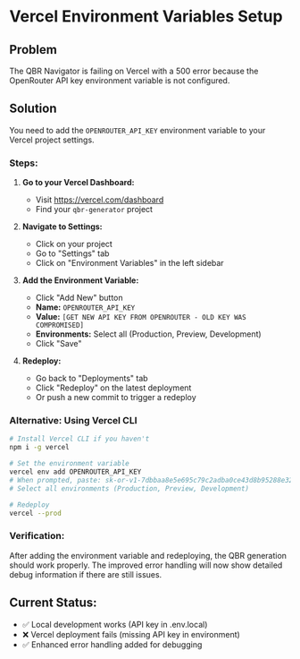 # Vercel Environment Variables Setup

## Problem
The QBR Navigator is failing on Vercel with a 500 error because the OpenRouter API key environment variable is not configured.

## Solution
You need to add the `OPENROUTER_API_KEY` environment variable to your Vercel project settings.

### Steps:

1. **Go to your Vercel Dashboard:**
   - Visit https://vercel.com/dashboard
   - Find your `qbr-generator` project

2. **Navigate to Settings:**
   - Click on your project
   - Go to "Settings" tab
   - Click on "Environment Variables" in the left sidebar

3. **Add the Environment Variable:**
   - Click "Add New" button
   - **Name:** `OPENROUTER_API_KEY`
   - **Value:** `[GET NEW API KEY FROM OPENROUTER - OLD KEY WAS COMPROMISED]`
   - **Environments:** Select all (Production, Preview, Development)
   - Click "Save"

4. **Redeploy:**
   - Go back to "Deployments" tab
   - Click "Redeploy" on the latest deployment
   - Or push a new commit to trigger a redeploy

### Alternative: Using Vercel CLI
```bash
# Install Vercel CLI if you haven't
npm i -g vercel

# Set the environment variable
vercel env add OPENROUTER_API_KEY
# When prompted, paste: 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
# Select all environments (Production, Preview, Development)

# Redeploy
vercel --prod
```

### Verification:
After adding the environment variable and redeploying, the QBR generation should work properly. The improved error handling will now show detailed debug information if there are still issues.

## Current Status:
- ✅ Local development works (API key in .env.local)
- ❌ Vercel deployment fails (missing API key in environment)
- ✅ Enhanced error handling added for debugging